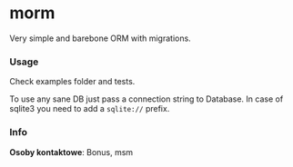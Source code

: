 # morm

Very simple and barebone ORM with migrations.

### Usage

Check examples folder and tests.

To use any sane DB just pass a connection string to Database.
In case of sqlite3 you need to add a `sqlite://` prefix.

### Info

**Osoby kontaktowe**: Bonus, msm